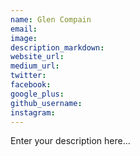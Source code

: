 ```yaml
---
name: Glen Compain
email:
image:
description_markdown:
website_url:
medium_url:
twitter:
facebook:
google_plus:
github_username:
instagram:
---
```


Enter your description here...
